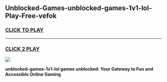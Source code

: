 
## Unblocked-Games-unblocked-games-1v1-lol-Play-Free-vefok
<h3>
<a href="https://premium76.site?title=unblocked-games-1v1-lol&ref=10A">CLICK TO PLAY</a></h3>
<hr>

<h3>
<a href="https://premium76.site?title=unblocked-games-1v1-lol&ref=10A">CLICK 2 PLAY</a>
  
</h3>

<a href="https://premium76.site?title=unblocked-games-1v1-lol&ref=10A"><img src="https://clearcache.store/games.png"></a>


**unblocked-games-1v1-lol games unblocked: Your Gateway to Fun and Accessible Online Gaming**
